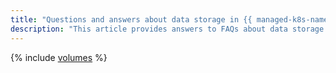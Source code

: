 ```yaml
---
title: "Questions and answers about data storage in {{ managed-k8s-name }}"
description: "This article provides answers to FAQs about data storage in {{ managed-k8s-name }}."
---
```


{% include [volumes](../../_qa/managed-kubernetes/volumes.md) %}